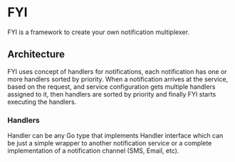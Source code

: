 # FYI
FYI is a framework to create your own notification multiplexer.

## Architecture
FYI uses concept of handlers for notifications, each notification has one or more handlers sorted by priority. When a notification arrives at the service, based on the request, and service configuration gets multiple handlers assigned to it, then handlers are sorted by priority and finally FYI starts executing the handlers.

### Handlers
Handler can be any Go type that implements Handler interface which can be just a simple wrapper to another notification service or a complete implementation of a notification channel (SMS, Email, etc).
